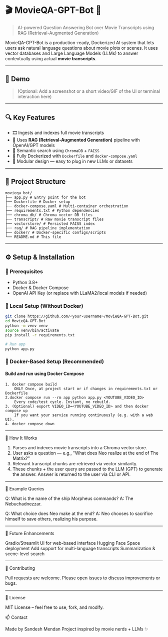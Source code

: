 # 🎬 MovieQA-GPT-Bot 🎤

> AI-powered Question Answering Bot over Movie Transcripts using RAG (Retrieval-Augmented Generation)

MovieQA-GPT-Bot is a production-ready, Dockerized AI system that lets users ask natural language questions about movie plots or scenes. It uses vector databases and Large Language Models (LLMs) to answer contextually using actual **movie transcripts**.

---

## 🚀 Demo

> (Optional: Add a screenshot or a short video/GIF of the UI or terminal interaction here)

---

## 🔍 Key Features

- 🎞️ Ingests and indexes full movie transcripts
- 🧠 Uses **RAG (Retrieval-Augmented Generation)** pipeline with OpenAI/GPT models
- 🔎 Semantic search using `ChromaDB` + `FAISS`
- 🐳 Fully Dockerized with `Dockerfile` and `docker-compose.yaml`
- 🧪 Modular design — easy to plug in new LLMs or datasets

---

## 📁 Project Structure

```
movieqa_bot/
├── app.py # Entry point for the bot
├── Dockerfile # Docker setup
├── docker-compose.yaml # Multi-container orchestration
├── requirements.txt # Python dependencies
├── chroma_db/ # Chroma vector DB files
├── transcript/ # Raw movie transcript files
├── vectorstore/ # Persisted FAISS index
├── rag/ # RAG pipeline implementation
├── docker/ # Docker-specific configs/scripts
└── README.md # This file
```

---

## ⚙️ Setup & Installation

### 🧠 Prerequisites
- Python 3.8+
- Docker & Docker Compose
- OpenAI API Key (or replace with LLaMA2/local models if needed)

### 🔧 Local Setup (Without Docker)

```bash
git clone https://github.com/<your-username>/MovieQA-GPT-Bot.git
cd MovieQA-GPT-Bot
python -m venv venv
source venv/bin/activate
pip install -r requirements.txt

# Run app
python app.py
```

### 🐳 Docker-Based Setup (Recommended)
#### Build and run using Docker Compose
```
1. docker compose build
	ONLY Once, at project start or if changes in requirements.txt or Dockerfile
2.docker compose run --rm app python app.py <YOUTUBE_VIDEO_ID>
	Every code/test cycle. Instant, no rebuild.
3. (Optional) export VIDEO_ID=<YOUTUBE_VIDEO_ID> and then docker compose up
	If you want your service running continuously (e.g. with a web UI).
4. docker compose down
```
---
🧠 How It Works
1. Parses and indexes movie transcripts into a Chroma vector store.
2. User asks a question — e.g., "What does Neo realize at the end of The Matrix?"
3. Relevant transcript chunks are retrieved via vector similarity.
4. These chunks + the user query are passed to the LLM (GPT) to generate the answer.
Answer is returned to the user via CLI or API.

---
🧪 Example Queries

Q: What is the name of the ship Morpheus commands?
A: The Nebuchadnezzar.

Q: What choice does Neo make at the end?
A: Neo chooses to sacrifice himself to save others, realizing his purpose.

---
🔮 Future Enhancements

Gradio/Streamlit UI for web-based interface
Hugging Face Space deployment
Add support for multi-language transcripts
Summarization & scene-level search

---
🤝 Contributing

Pull requests are welcome. Please open issues to discuss improvements or bugs.

---
📜 License

MIT License – feel free to use, fork, and modify.

📫 Contact

Made by Sandesh Mendan
Project inspired by movie nerds + LLMs ✨
